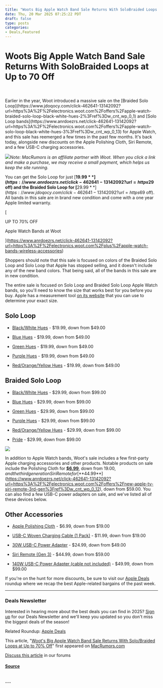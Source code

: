 ```yaml
---
title: "Woots Big Apple Watch Band Sale Returns With SoloBraided Loops at Up to 70 Off"
date: Thu, 20 Mar 2025 07:25:22 PDT
draft: false
type: posts
categories: 
- Deals,Featured
---
```

# Woots Big Apple Watch Band Sale Returns With SoloBraided Loops at Up to 70 Off

<br/>

<br/>
Earlier in the year, Woot introduced a massive sale on the [Braided Solo Loop](https://www.jdoqocy.com/click-462641-13142092?url=https%3A%2F%2Felectronics.woot.com%2Foffers%2Fapple-watch-braided-solo-loop-black-white-hues-2%3Fref%3Dw_cnt_wp_0_1) and [Solo Loop bands](https://www.anrdoezrs.net/click-462641-13142092?url=https%3A%2F%2Felectronics.woot.com%2Foffers%2Fapple-watch-solo-loop-black-white-hues-3%3Fref%3Dw_cnt_wp_0_13) for Apple Watch, and this sale has reemerged a few times in the past few months. It's back today, alongside new discounts on the Apple Polishing Cloth, Siri Remote, and a few USB-C charging accessories.  
  
![](https://images.macrumors.com/article-new/2025/01/apple-watch-bands-january.jpeg)_Note: MacRumors is an affiliate partner with Woot. When you click a link and make a purchase, we may receive a small payment, which helps us keep the site running._  
  
You can get the Solo Loop for just [**$19.99**](https://www.anrdoezrs.net/click-462641-13142092?url=https%3A%2F%2Felectronics.woot.com%2Foffers%2Fapple-watch-solo-loop-black-white-hues-3%3Fref%3Dw_cnt_wp_0_13) ($29 off) and the Braided Solo Loop for [**$29.99**](https://www.jdoqocy.com/click-462641-13142092?url=https%3A%2F%2Felectronics.woot.com%2Foffers%2Fapple-watch-braided-solo-loop-black-white-hues-2%3Fref%3Dw_cnt_wp_0_1) ($69 off). All bands in this sale are in brand new condition and come with a one year Apple limited warranty.  
  

[

UP TO 70% OFF

Apple Watch Bands at Woot

](https://www.anrdoezrs.net/click-462641-13142092?url=https%3A%2F%2Felectronics.woot.com%2Fplus%2Fapple-watch-bands-wireless-accessories)

  
  
Shoppers should note that this sale is focused on colors of the Braided Solo Loop and Solo Loop that Apple has stopped selling, and it doesn't include any of the new band colors. That being said, all of the bands in this sale are in new condition.  
  
The entire sale is focused on Solo Loop and Braided Solo Loop Apple Watch bands, so you'll need to know the size that works best for you before you buy. Apple has a measurement tool [on its website](https://www.apple.com/shop/product/MXY33AM/A/42mm-denim-braided-solo-loop-size-0) that you can use to determine your exact size.  
  

Solo Loop
---------

  

-   [Black/White Hues](https://www.anrdoezrs.net/click-462641-13142092?url=https%3A%2F%2Felectronics.woot.com%2Foffers%2Fapple-watch-solo-loop-black-white-hues-3%3Fref%3Dw_cnt_wp_0_13) - $19.99, down from $49.00
  
-   [Blue Hues](https://www.jdoqocy.com/click-462641-13142092?url=https%3A%2F%2Felectronics.woot.com%2Foffers%2Fapple-watch-solo-loop-blue-hues-3%3Fref%3Dw_cnt_wp_0_16) - $19.99, down from $49.00
  
-   [Green Hues](https://www.tkqlhce.com/click-462641-13142092?url=https%3A%2F%2Felectronics.woot.com%2Foffers%2Fapple-watch-solo-loop-green-hues-2%3Fref%3Dw_cnt_wp_0_18) - $19.99, down from $49.00
  
-   [Purple Hues](https://www.kqzyfj.com/click-462641-13142092?url=https%3A%2F%2Felectronics.woot.com%2Foffers%2Fapple-watch-solo-loop-purple-hues-3%3Fref%3Dw_cnt_wp_0_19) - $19.99, down from $49.00
  
-   [Red/Orange/Yellow Hues](https://www.kqzyfj.com/click-462641-13142092?url=https%3A%2F%2Felectronics.woot.com%2Foffers%2Fapple-watch-solo-loop-red-orange-yellow-hues-2%3Fref%3Dw_cnt_wp_0_14) - $19.99, down from $49.00

  

Braided Solo Loop
-----------------

  

-   [Black/White Hues](https://www.jdoqocy.com/click-462641-13142092?url=https%3A%2F%2Felectronics.woot.com%2Foffers%2Fapple-watch-braided-solo-loop-black-white-hues-2%3Fref%3Dw_cnt_wp_0_1) - $29.99, down from $99.00
  
-   [Blue Hues](https://www.kqzyfj.com/click-462641-13142092?url=https%3A%2F%2Felectronics.woot.com%2Foffers%2Fapple-watch-braided-solo-loop-blue-hues-3%3Fref%3Dw_cnt_wp_0_5) - $29.99, down from $99.00
  
-   [Green Hues](https://www.tkqlhce.com/click-462641-13142092?url=https%3A%2F%2Felectronics.woot.com%2Foffers%2Fapple-watch-braided-solo-loop-green-hues-4%3Fref%3Dw_cnt_wp_0_9) - $29.99, down from $99.00
  
-   [Purple Hues](https://www.tkqlhce.com/click-462641-13142092?url=https%3A%2F%2Felectronics.woot.com%2Foffers%2Fapple-watch-braided-solo-loop-purple-hues-2%3Fref%3Dw_cnt_wp_0_7) - $29.99, down from $99.00
  
-   [Red/Orange/Yellow Hues](https://www.jdoqocy.com/click-462641-13142092?url=https%3A%2F%2Felectronics.woot.com%2Foffers%2Fapple-watch-braided-solo-loop-red-orange-yellow-hues-3%3Fref%3Dw_cnt_wp_0_3) - $29.99, down from $99.00
  
-   [Pride](https://www.dpbolvw.net/click-462641-13142092?url=https%3A%2F%2Felectronics.woot.com%2Foffers%2Fapple-watch-braided-solo-loop-pride-edition-2021z-2%3Fref%3Dw_cnt_wp_0_11) - $29.99, down from $99.00

  
  
![](https://images.macrumors.com/article-new/2025/03/woot-spring-sale.jpeg)  
  
In addition to Apple Watch bands, Woot's sale includes a few first-party Apple charging accessories and other products. Notable products on sale include the Polishing Cloth for [**$6.99**](https://www.dpbolvw.net/click-462641-13142092?url=https%3A%2F%2Felectronics.woot.com%2Foffers%2Fnew-apple-polishing-cloth%3Fref%3Dw_cnt_wp_0_10), down from $19.00, and the third generation Siri Remote for [**$44.99**](https://www.anrdoezrs.net/click-462641-13142092?url=https%3A%2F%2Felectronics.woot.com%2Foffers%2Fnew-apple-tv-siri-remote-3rd-gen%3Fref%3Dw_cnt_wp_0_12), down from $59.00. You can also find a few USB-C power adapters on sale, and we've listed all of these devices below.  
  

Other Accessories
-----------------

  

-   [Apple Polishing Cloth](https://www.dpbolvw.net/click-462641-13142092?url=https%3A%2F%2Felectronics.woot.com%2Foffers%2Fnew-apple-polishing-cloth%3Fref%3Dw_cnt_wp_0_10) - $6.99, down from $19.00
  
-   [USB-C Woven Charging Cable (1 Pack)](https://www.dpbolvw.net/click-462641-13142092?url=https%3A%2F%2Felectronics.woot.com%2Foffers%2Fpacks-apple-usb-c-woven-charging-cable-bulk-packaging%3Fref%3Dw_cnt_wp_0_6) - $11.99, down from $19.00
  
-   [30W USB-C Power Adapter](https://www.tkqlhce.com/click-462641-13142092?url=https%3A%2F%2Felectronics.woot.com%2Foffers%2Fnew-apple-30w-usb-c-power-adapter%3Fref%3Dw_cnt_wp_0_8) - $24.99, down from $49.00
  
-   [Siri Remote (Gen 3)](https://www.anrdoezrs.net/click-462641-13142092?url=https%3A%2F%2Felectronics.woot.com%2Foffers%2Fnew-apple-tv-siri-remote-3rd-gen%3Fref%3Dw_cnt_wp_0_12) - $44.99, down from $59.00
  
-   [140W USB-C Power Adapter (cable not included)](https://www.tkqlhce.com/click-462641-13142092?url=https%3A%2F%2Felectronics.woot.com%2Foffers%2Fnew-apple-140w-usb-c-power-adapter-5%3Fref%3Dw_cnt_wp_0_4) - $49.99, down from $99.00

If you're on the hunt for more discounts, be sure to visit our [Apple Deals](https://www.macrumors.com/roundup/best-apple-deals/) roundup where we recap the best Apple-related bargains of the past week.  

* * *

  

  

### Deals Newsletter

  
Interested in hearing more about the best deals you can find in 2025? [Sign up](http://eepurl.com/itTnTk) for our Deals Newsletter and we'll keep you updated so you don't miss the biggest deals of the season!  
  

  
  

  

Related Roundup: [Apple Deals](https://www.macrumors.com/roundup/best-apple-deals/)

  
This article, "[Woot's Big Apple Watch Band Sale Returns With Solo/Braided Loops at Up to 70% Off](https://www.macrumors.com/2025/03/20/woots-apple-watch-band-sale-returns/)" first appeared on [MacRumors.com](https://www.macrumors.com)  
  
[Discuss this article](https://forums.macrumors.com/threads/woots-big-apple-watch-band-sale-returns-with-solo-braided-loops-at-up-to-70-off.2453573/) in our forums

#### [Source](https://www.macrumors.com/2025/03/20/woots-apple-watch-band-sale-returns/)

<br/>
---
